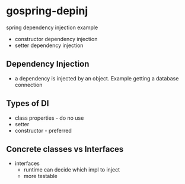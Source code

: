 # gospring-depinj
spring dependency injection example
- constructor dependency injection 
- setter dependency injection
## Dependency Injection 
- a dependency is injected by an object. 
Example getting a database connection
## Types of DI
- class properties - do no use
- setter 
- constructor  - preferred
## Concrete classes vs Interfaces
- interfaces 
  - runtime can decide which impl to inject
  - more testable
